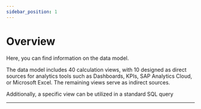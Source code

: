 ```yaml
---
sidebar_position: 1
---
```


# Overview

Here, you can find information on the data model.

The data model includes 40 calculation views, with 10 designed as direct sources for analytics tools such as Dashboards, KPIs, SAP Analytics Cloud, or Microsoft Excel. The remaining views serve as indirect sources.

Additionally, a specific view can be utilized in a standard SQL query

---
